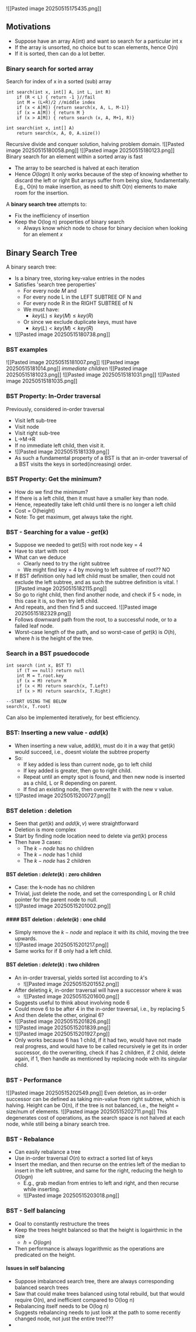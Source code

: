![[Pasted image 20250515175435.png]]
## Motivations
- Suppose have an array A(int) and want so search for a particular int x
- If the array is unsorted, no choice but to scan elements, hence O(n)
- If it is sorted, then can do a lot better.
### Binary search for sorted array
Search for index of x in a sorted (sub) array

```
int search(int x, int[] A, int L, int R)
	if (R < L) { return -1 }//fail
	int M = (L+R)/2 //middle index
	if (x < A[M]) {return search(x, A, L, M-1)}
	if (x = A[M]) { return M }
	if (x > A[M]) { return search (x, A, M+1, R)}

int search(int x, int[] A)
	return search(x, A, 0, A.size())
```
Recursive divide and conquer solution, halving problem domain. 
![[Pasted image 20250515180058.png]]
![[Pasted image 20250515180123.png]]
Binary search for an element within a sorted array is fast
- The array to be searched is halved at each iteration
- Hence $O(log n)$ 
It only works because of the step of knowing whether to discard the left or right
But arrays suffer from being slow, fundamentally.
	E.g., O(n) to make insertion, as need to shift O(n) elements to make room for the insertion. 

A **binary search tree** attempts to:
- Fix the inefficiency of insertion
- Keep the O(log n) properties of binary search
	- Always know which node to chose for binary decision when looking for an element $x$ 
## Binary Search Tree
A binary search tree:
- Is a binary tree, storing key-value entries in the nodes
- Satisfies 'search tree peroperties'
	- For every node $M$ and
	- For every node L in the LEFT SUBTREE OF N and
	- For every node R in the RIGHT SUBTREE of N
	- We must have:
		- $key(L) \le key(M) \le key(R)$
	- Or since we exclude duplicate keys, must have
		- $key(L) \lt key(M) \lt key(R)$
- ![[Pasted image 20250515180738.png]]
### BST examples
![[Pasted image 20250515181007.png]]
![[Pasted image 20250515181014.png]]
*immediate children*
![[Pasted image 20250515181023.png]]
![[Pasted image 20250515181031.png]]
![[Pasted image 20250515181035.png]]

### BST Property: In-Order traversal
Previously, considered in-order traversal
- Visit left sub-tree
- Visit node
- Visit right sub-tree
- L->M->R
- If no immediate left child, then visit it.
- ![[Pasted image 20250515181339.png]]
- As such a fundamental property of a BST is that an in-order traversal of a BST visits the keys in sorted(increasing) order.

### BST Property: Get the minimum?
 - How do we find the minimum?
 - If there is a left child, then it must have a smaller key than node.
 - Hence, repeatedlly take left child until there is no longer a left child
 - Cost = O(height)
 - Note: To get maximum, get always take the right.

### BST - Searching for a value - $get(k)$
- Suppose we needed to get(5) with root node key = 4
- Have to start with root
- What can we deduce
	- Clearly need to try the right subtree
	- We might find key = 4 by moving to left subtree of root?? NO
- If BST definition only had left child must be smaller, then could not exclude the left subtree, and as such the subtree definition is vital. ![[Pasted image 20250515182115.png]]
- So go to right child, then find another node, and check if 5 < node, in this case it is, so then try left child.
- And repeats, and then find 5 and succeed.
 ![[Pasted image 20250515182329.png]]
- Follows downward path from the root, to a successful node, or to a failed leaf node.
- Worst-case length of the path, and so worst-case of $get(k$) is $O(h)$, where $h$ is the height of the tree.

### Search in a BST psuedocode
```
int search (int x, BST T)
	if (T == null) return null 
	int M = T.root.key
	if (x = M) return M
	if (x < M) return search(x, T.Left)
	if (x > M) return search(x, T.Right)

--START USING THE BELOW
search(x, T.root)
```
Can also be implemented iteratively, for best efficiency.


### BST: Inserting a new value - $add(k)$ 
- When inserting a new value, add($k$), must do it in a way that get($k$) would succeed, i.e., doesnt violate the subtree property
- So:
	- If key added is less than current node, go to left child
	- If key added is greater, then go to right child.
	- Repeat until an empty spot is found, and then new node is inserted as a child, L or R depending on parent.
	- If find an existing node, then overwrite it with the new v value. 
- ![[Pasted image 20250515200727.png]]


### BST deletion : deletion
- Seen that $get(k)$ and $add(k, v)$ were straightforward
- Deletion is more complex
- Start by finding node location need to delete via $get(k)$ process
- Then have 3 cases:
	- The $k-node$ has no children
	- The $k-node$ has 1 child
	- The $k-node$ has 2 children

#### BST deletion : $delete(k)$ : zero children
- Case: the k-node has no children
- Trivial, just delete the node, and set the corresponding L or R child pointer for the parent node to null.
- ![[Pasted image 20250515201002.png]]

#### #### BST deletion : $delete(k)$ : one child
- Simply remove the $k-node$ and replace it with its child, moving the tree upwards.
- ![[Pasted image 20250515201217.png]]
- Same works for if 8 only had a left child.

#### BST deletion : $delete(k)$ : two children
- An in-order traversal, yields sorted list according to $k$'s
	- ![[Pasted image 20250515201552.png]]
- After deleting $k$, in-order traversal will have a successor where $k$ was
	- ![[Pasted image 20250515201600.png]]
- Suggests useful to think about involving node 6
- Could move 6 to be after 4 in the in-order traversal, i.e., by replacing 5
- And then delete the other, original 6?
- ![[Pasted image 20250515201826.png]]
- ![[Pasted image 20250515201839.png]]
- ![[Pasted image 20250515201927.png]]
- Only works because 6 has 1 child, if it had two, would have not made real progress, and would have to be called recursively ie get its in order successor, do the overwriting, check if has 2 children, if 2 child, delete again, if 1, then handle as mentioned by replacing node with its singular child.

### BST - Performance
![[Pasted image 20250515202549.png]]
Even deletion, as in-order successor can be defined as taking min-value from right subtree, which is halving. Height can be O(n), if the tree is not balanced, i.e., the height = size/num of elements.
![[Pasted image 20250515202711.png]]
This degenerates cost of operations, as the search space is not halved at each node, while still being a binary search tree.


### BST - Rebalance
- Can easily rebalance a tree
- Use in-order traversal $O(n)$ to extract a sorted list of keys
- Insert the median, and then recurse on the entries left of the median to insert in the left subtree, and same for the right, reducing the heigh to $O(log n)$
	- E.g., grab median from entries to left and right, and then recurse while inserting.
	- ![[Pasted image 20250515203018.png]]
### BST - Self balancing
- Goal to constantly restructure the trees
- Keep the trees height balanced so that the height is logairthmic in the size
	- $h = O(log n)$
- Then performance is always logarithmic as the operations are predicated on the height.
#### Issues in self balancing
- Suppose imbalanced search tree, there are always corresponding balanced search trees
- Saw that could make trees balanced using total rebuild, but that would require O(n), and inefficient compared to O(log n)
- Rebalancing itself needs to be O(log n)
- Suggests rebalancing needs to just look at the path to some recently changed node, not just the entire tree???
- 